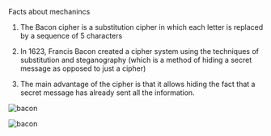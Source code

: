 Facts about mechanincs 

1. The Bacon cipher is a substitution cipher in which each letter is replaced by a sequence of 5 characters

2. In 1623, Francis Bacon created a cipher system using the techniques of substitution and steganography (which is a method of hiding a secret message as opposed to just a cipher)

3. The main advantage of the cipher is that it allows hiding the fact that a secret message has already sent all the information.


![bacon](https://media.geeksforgeeks.org/wp-content/uploads/Bacon-Cipher.png)

![bacon](https://i.ytimg.com/vi/T6lg0qC27I4/maxresdefault.jpg)
